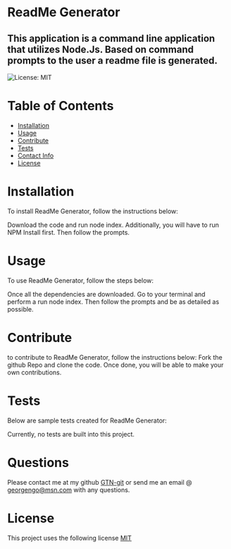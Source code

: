# ReadMe Generator
## This application is a command line application that utilizes Node.Js. Based on command prompts to the user a readme file is generated.
![License: MIT](https://img.shields.io/badge/License-MIT-yellow.svg) 

# Table of Contents
* [Installation](#installation)
* [Usage](#usage)
* [Contribute](#contribute)
* [Tests](#tests)
* [Contact Info](#questions)
* [License](#license)

# Installation
To install ReadMe Generator, follow the instructions below:

Download the code and run node index. Additionally, you will have to run NPM Install first. Then follow the prompts.

# Usage
To use ReadMe Generator, follow the steps below:

Once all the dependencies are downloaded. Go to your terminal and perform a run node index. Then follow the prompts and be as detailed as possible.

# Contribute
to contribute to ReadMe Generator, follow the instructions below:
Fork the github Repo and clone the code. Once done, you will be able to make your own contributions.

# Tests
Below are sample tests created for ReadMe Generator:

Currently, no tests are built into this project.

# Questions
Please contact me at my github [GTN-git](https://github.com/GTN-git) or send me an email @ georgengo@msn.com with any questions.

# License
This project uses the following license [MIT](https://opensource.org/licenses/MIT)
